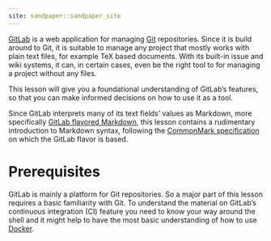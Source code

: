 ```yaml
---
site: sandpaper::sandpaper_site
---
```


[GitLab] is a web application for managing [Git] repositories. Since it is build
around to Git, it is suitable to manage any project that mostly works with plain
text files, for example TeX based documents. With its built-in issue and wiki
systems, it can, in certain cases, even be the right tool to for managing a
project without any files.

This lesson will give you a foundational understanding of GitLab’s features, so
that you can make informed decisions on how to use it as a tool.

Since GitLab interprets many of its text fields’ values as Markdown, more
specifically [GitLab flavored Markdown][GitLabMarkdown], this lesson contains
a rudimentary introduction to Markdown syntax, following the [CommonMark
specification][CommonMark] on which the GitLab flavor is based.

[CommonMark]: https://spec.commonmark.org/current/
[Git]: https://git-scm.com/
[GitLab]: https://about.gitlab.com/
[GitLabMarkdown]: https://docs.gitlab.com/ee/user/markdown.html

# Prerequisites

GitLab is mainly a platform for Git repositories. So a major part of this lesson
requires a basic familiarity with Git. To understand the material on GitLab’s
continuous integration (CI) feature you need to know your way around the shell
and it might help to have the most basic understanding of how to use [Docker].

[Docker]: https://www.docker.com/

